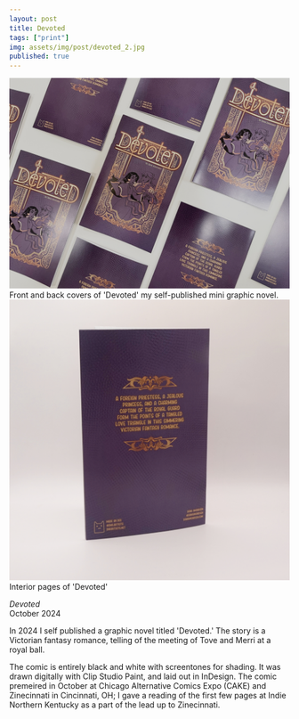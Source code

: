 ```yaml
---
layout: post
title: Devoted
tags: ["print"]
img: assets/img/post/devoted_2.jpg
published: true
---
```


<img src="/assets/img/post/devoted_2.jpg">  
Front and back covers of 'Devoted' my self-published mini graphic novel.

<img src="/assets/img/post/devoted_3.jpg">  
Interior pages of 'Devoted'

*Devoted*  
October 2024

In 2024 I self published a graphic novel titled 'Devoted.' The story is a Victorian fantasy romance, telling of the meeting of Tove and Merri at a royal ball.

The comic is entirely black and white with screentones for shading. It was drawn digitally with Clip Studio Paint, and laid out in InDesign. The comic premeired in October at Chicago Alternative Comics Expo (CAKE) and Zinecinnati in Cincinnati, OH; I gave a reading of the first few pages at Indie Northern Kentucky as a part of the lead up to Zinecinnati.
